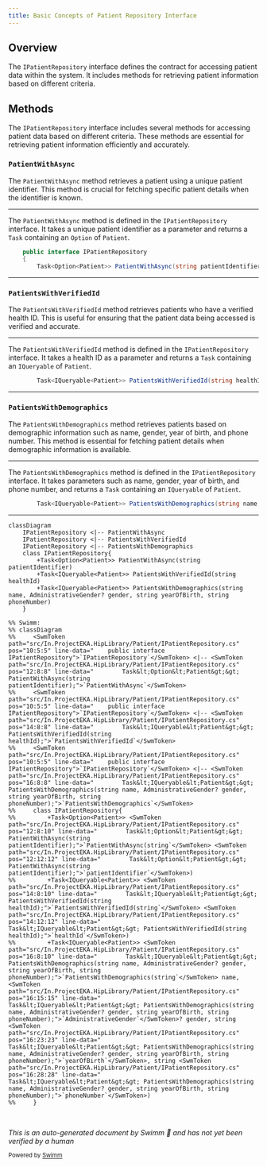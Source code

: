 ```yaml
---
title: Basic Concepts of Patient Repository Interface
---
```

## Overview

The <SwmToken path="src/In.ProjectEKA.HipLibrary/Patient/IPatientRepository.cs" pos="10:5:5" line-data="    public interface IPatientRepository">`IPatientRepository`</SwmToken> interface defines the contract for accessing patient data within the system. It includes methods for retrieving patient information based on different criteria.

## Methods

The <SwmToken path="src/In.ProjectEKA.HipLibrary/Patient/IPatientRepository.cs" pos="10:5:5" line-data="    public interface IPatientRepository">`IPatientRepository`</SwmToken> interface includes several methods for accessing patient data based on different criteria. These methods are essential for retrieving patient information efficiently and accurately.

### <SwmToken path="src/In.ProjectEKA.HipLibrary/Patient/IPatientRepository.cs" pos="12:8:8" line-data="        Task&lt;Option&lt;Patient&gt;&gt; PatientWithAsync(string patientIdentifier);">`PatientWithAsync`</SwmToken>

The <SwmToken path="src/In.ProjectEKA.HipLibrary/Patient/IPatientRepository.cs" pos="12:8:8" line-data="        Task&lt;Option&lt;Patient&gt;&gt; PatientWithAsync(string patientIdentifier);">`PatientWithAsync`</SwmToken> method retrieves a patient using a unique patient identifier. This method is crucial for fetching specific patient details when the identifier is known.

<SwmSnippet path="/src/In.ProjectEKA.HipLibrary/Patient/IPatientRepository.cs" line="10">

---

The <SwmToken path="src/In.ProjectEKA.HipLibrary/Patient/IPatientRepository.cs" pos="12:8:8" line-data="        Task&lt;Option&lt;Patient&gt;&gt; PatientWithAsync(string patientIdentifier);">`PatientWithAsync`</SwmToken> method is defined in the <SwmToken path="src/In.ProjectEKA.HipLibrary/Patient/IPatientRepository.cs" pos="10:5:5" line-data="    public interface IPatientRepository">`IPatientRepository`</SwmToken> interface. It takes a unique patient identifier as a parameter and returns a <SwmToken path="src/In.ProjectEKA.HipLibrary/Patient/IPatientRepository.cs" pos="12:1:1" line-data="        Task&lt;Option&lt;Patient&gt;&gt; PatientWithAsync(string patientIdentifier);">`Task`</SwmToken> containing an <SwmToken path="src/In.ProjectEKA.HipLibrary/Patient/IPatientRepository.cs" pos="12:3:3" line-data="        Task&lt;Option&lt;Patient&gt;&gt; PatientWithAsync(string patientIdentifier);">`Option`</SwmToken> of <SwmToken path="src/In.ProjectEKA.HipLibrary/Patient/IPatientRepository.cs" pos="12:5:5" line-data="        Task&lt;Option&lt;Patient&gt;&gt; PatientWithAsync(string patientIdentifier);">`Patient`</SwmToken>.

```c#
    public interface IPatientRepository
    {
        Task<Option<Patient>> PatientWithAsync(string patientIdentifier);
```

---

</SwmSnippet>

### <SwmToken path="src/In.ProjectEKA.HipLibrary/Patient/IPatientRepository.cs" pos="14:8:8" line-data="        Task&lt;IQueryable&lt;Patient&gt;&gt; PatientsWithVerifiedId(string healthId);">`PatientsWithVerifiedId`</SwmToken>

The <SwmToken path="src/In.ProjectEKA.HipLibrary/Patient/IPatientRepository.cs" pos="14:8:8" line-data="        Task&lt;IQueryable&lt;Patient&gt;&gt; PatientsWithVerifiedId(string healthId);">`PatientsWithVerifiedId`</SwmToken> method retrieves patients who have a verified health ID. This is useful for ensuring that the patient data being accessed is verified and accurate.

<SwmSnippet path="/src/In.ProjectEKA.HipLibrary/Patient/IPatientRepository.cs" line="14">

---

The <SwmToken path="src/In.ProjectEKA.HipLibrary/Patient/IPatientRepository.cs" pos="14:8:8" line-data="        Task&lt;IQueryable&lt;Patient&gt;&gt; PatientsWithVerifiedId(string healthId);">`PatientsWithVerifiedId`</SwmToken> method is defined in the <SwmToken path="src/In.ProjectEKA.HipLibrary/Patient/IPatientRepository.cs" pos="10:5:5" line-data="    public interface IPatientRepository">`IPatientRepository`</SwmToken> interface. It takes a health ID as a parameter and returns a <SwmToken path="src/In.ProjectEKA.HipLibrary/Patient/IPatientRepository.cs" pos="14:1:1" line-data="        Task&lt;IQueryable&lt;Patient&gt;&gt; PatientsWithVerifiedId(string healthId);">`Task`</SwmToken> containing an <SwmToken path="src/In.ProjectEKA.HipLibrary/Patient/IPatientRepository.cs" pos="14:3:3" line-data="        Task&lt;IQueryable&lt;Patient&gt;&gt; PatientsWithVerifiedId(string healthId);">`IQueryable`</SwmToken> of <SwmToken path="src/In.ProjectEKA.HipLibrary/Patient/IPatientRepository.cs" pos="14:5:5" line-data="        Task&lt;IQueryable&lt;Patient&gt;&gt; PatientsWithVerifiedId(string healthId);">`Patient`</SwmToken>.

```c#
        Task<IQueryable<Patient>> PatientsWithVerifiedId(string healthId);
```

---

</SwmSnippet>

### <SwmToken path="src/In.ProjectEKA.HipLibrary/Patient/IPatientRepository.cs" pos="16:8:8" line-data="        Task&lt;IQueryable&lt;Patient&gt;&gt; PatientsWithDemographics(string name, AdministrativeGender? gender, string yearOfBirth, string phoneNumber);">`PatientsWithDemographics`</SwmToken>

The <SwmToken path="src/In.ProjectEKA.HipLibrary/Patient/IPatientRepository.cs" pos="16:8:8" line-data="        Task&lt;IQueryable&lt;Patient&gt;&gt; PatientsWithDemographics(string name, AdministrativeGender? gender, string yearOfBirth, string phoneNumber);">`PatientsWithDemographics`</SwmToken> method retrieves patients based on demographic information such as name, gender, year of birth, and phone number. This method is essential for fetching patient details when demographic information is available.

<SwmSnippet path="/src/In.ProjectEKA.HipLibrary/Patient/IPatientRepository.cs" line="16">

---

The <SwmToken path="src/In.ProjectEKA.HipLibrary/Patient/IPatientRepository.cs" pos="16:8:8" line-data="        Task&lt;IQueryable&lt;Patient&gt;&gt; PatientsWithDemographics(string name, AdministrativeGender? gender, string yearOfBirth, string phoneNumber);">`PatientsWithDemographics`</SwmToken> method is defined in the <SwmToken path="src/In.ProjectEKA.HipLibrary/Patient/IPatientRepository.cs" pos="10:5:5" line-data="    public interface IPatientRepository">`IPatientRepository`</SwmToken> interface. It takes parameters such as name, gender, year of birth, and phone number, and returns a <SwmToken path="src/In.ProjectEKA.HipLibrary/Patient/IPatientRepository.cs" pos="16:1:1" line-data="        Task&lt;IQueryable&lt;Patient&gt;&gt; PatientsWithDemographics(string name, AdministrativeGender? gender, string yearOfBirth, string phoneNumber);">`Task`</SwmToken> containing an <SwmToken path="src/In.ProjectEKA.HipLibrary/Patient/IPatientRepository.cs" pos="16:3:3" line-data="        Task&lt;IQueryable&lt;Patient&gt;&gt; PatientsWithDemographics(string name, AdministrativeGender? gender, string yearOfBirth, string phoneNumber);">`IQueryable`</SwmToken> of <SwmToken path="src/In.ProjectEKA.HipLibrary/Patient/IPatientRepository.cs" pos="16:5:5" line-data="        Task&lt;IQueryable&lt;Patient&gt;&gt; PatientsWithDemographics(string name, AdministrativeGender? gender, string yearOfBirth, string phoneNumber);">`Patient`</SwmToken>.

```c#
        Task<IQueryable<Patient>> PatientsWithDemographics(string name, AdministrativeGender? gender, string yearOfBirth, string phoneNumber);
```

---

</SwmSnippet>

```mermaid
classDiagram
    IPatientRepository <|-- PatientWithAsync
    IPatientRepository <|-- PatientsWithVerifiedId
    IPatientRepository <|-- PatientsWithDemographics
    class IPatientRepository{
        +Task<Option<Patient>> PatientWithAsync(string patientIdentifier)
        +Task<IQueryable<Patient>> PatientsWithVerifiedId(string healthId)
        +Task<IQueryable<Patient>> PatientsWithDemographics(string name, AdministrativeGender? gender, string yearOfBirth, string phoneNumber)
    }

%% Swimm:
%% classDiagram
%%     <SwmToken path="src/In.ProjectEKA.HipLibrary/Patient/IPatientRepository.cs" pos="10:5:5" line-data="    public interface IPatientRepository">`IPatientRepository`</SwmToken> <|-- <SwmToken path="src/In.ProjectEKA.HipLibrary/Patient/IPatientRepository.cs" pos="12:8:8" line-data="        Task&lt;Option&lt;Patient&gt;&gt; PatientWithAsync(string patientIdentifier);">`PatientWithAsync`</SwmToken>
%%     <SwmToken path="src/In.ProjectEKA.HipLibrary/Patient/IPatientRepository.cs" pos="10:5:5" line-data="    public interface IPatientRepository">`IPatientRepository`</SwmToken> <|-- <SwmToken path="src/In.ProjectEKA.HipLibrary/Patient/IPatientRepository.cs" pos="14:8:8" line-data="        Task&lt;IQueryable&lt;Patient&gt;&gt; PatientsWithVerifiedId(string healthId);">`PatientsWithVerifiedId`</SwmToken>
%%     <SwmToken path="src/In.ProjectEKA.HipLibrary/Patient/IPatientRepository.cs" pos="10:5:5" line-data="    public interface IPatientRepository">`IPatientRepository`</SwmToken> <|-- <SwmToken path="src/In.ProjectEKA.HipLibrary/Patient/IPatientRepository.cs" pos="16:8:8" line-data="        Task&lt;IQueryable&lt;Patient&gt;&gt; PatientsWithDemographics(string name, AdministrativeGender? gender, string yearOfBirth, string phoneNumber);">`PatientsWithDemographics`</SwmToken>
%%     class IPatientRepository{
%%         +Task<Option<Patient>> <SwmToken path="src/In.ProjectEKA.HipLibrary/Patient/IPatientRepository.cs" pos="12:8:10" line-data="        Task&lt;Option&lt;Patient&gt;&gt; PatientWithAsync(string patientIdentifier);">`PatientWithAsync(string`</SwmToken> <SwmToken path="src/In.ProjectEKA.HipLibrary/Patient/IPatientRepository.cs" pos="12:12:12" line-data="        Task&lt;Option&lt;Patient&gt;&gt; PatientWithAsync(string patientIdentifier);">`patientIdentifier`</SwmToken>)
%%         +Task<IQueryable<Patient>> <SwmToken path="src/In.ProjectEKA.HipLibrary/Patient/IPatientRepository.cs" pos="14:8:10" line-data="        Task&lt;IQueryable&lt;Patient&gt;&gt; PatientsWithVerifiedId(string healthId);">`PatientsWithVerifiedId(string`</SwmToken> <SwmToken path="src/In.ProjectEKA.HipLibrary/Patient/IPatientRepository.cs" pos="14:12:12" line-data="        Task&lt;IQueryable&lt;Patient&gt;&gt; PatientsWithVerifiedId(string healthId);">`healthId`</SwmToken>)
%%         +Task<IQueryable<Patient>> <SwmToken path="src/In.ProjectEKA.HipLibrary/Patient/IPatientRepository.cs" pos="16:8:10" line-data="        Task&lt;IQueryable&lt;Patient&gt;&gt; PatientsWithDemographics(string name, AdministrativeGender? gender, string yearOfBirth, string phoneNumber);">`PatientsWithDemographics(string`</SwmToken> name, <SwmToken path="src/In.ProjectEKA.HipLibrary/Patient/IPatientRepository.cs" pos="16:15:15" line-data="        Task&lt;IQueryable&lt;Patient&gt;&gt; PatientsWithDemographics(string name, AdministrativeGender? gender, string yearOfBirth, string phoneNumber);">`AdministrativeGender`</SwmToken>? gender, string <SwmToken path="src/In.ProjectEKA.HipLibrary/Patient/IPatientRepository.cs" pos="16:23:23" line-data="        Task&lt;IQueryable&lt;Patient&gt;&gt; PatientsWithDemographics(string name, AdministrativeGender? gender, string yearOfBirth, string phoneNumber);">`yearOfBirth`</SwmToken>, string <SwmToken path="src/In.ProjectEKA.HipLibrary/Patient/IPatientRepository.cs" pos="16:28:28" line-data="        Task&lt;IQueryable&lt;Patient&gt;&gt; PatientsWithDemographics(string name, AdministrativeGender? gender, string yearOfBirth, string phoneNumber);">`phoneNumber`</SwmToken>)
%%     }
```

&nbsp;

*This is an auto-generated document by Swimm 🌊 and has not yet been verified by a human*

<SwmMeta version="3.0.0" repo-id="Z2l0aHViJTNBJTNBaGlwLXNlcnZpY2UlM0ElM0FTd2ltbS1EZW1v" repo-name="hip-service"><sup>Powered by [Swimm](/)</sup></SwmMeta>
